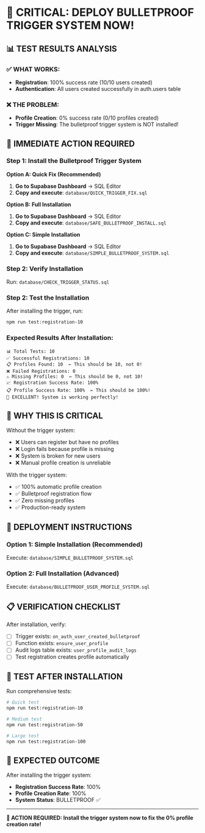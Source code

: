 # 🚨 CRITICAL: DEPLOY BULLETPROOF TRIGGER SYSTEM NOW!

## 📊 TEST RESULTS ANALYSIS

### ✅ WHAT WORKS:
- **Registration**: 100% success rate (10/10 users created)
- **Authentication**: All users created successfully in auth.users table

### ❌ THE PROBLEM:
- **Profile Creation**: 0% success rate (0/10 profiles created)
- **Trigger Missing**: The bulletproof trigger system is NOT installed!

## 🔧 IMMEDIATE ACTION REQUIRED

### Step 1: Install the Bulletproof Trigger System

**Option A: Quick Fix (Recommended)**
1. **Go to Supabase Dashboard** → SQL Editor
2. **Copy and execute**: `database/QUICK_TRIGGER_FIX.sql`

**Option B: Full Installation**
1. **Go to Supabase Dashboard** → SQL Editor
2. **Copy and execute**: `database/SAFE_BULLETPROOF_INSTALL.sql`

**Option C: Simple Installation**
1. **Go to Supabase Dashboard** → SQL Editor
2. **Copy and execute**: `database/SIMPLE_BULLETPROOF_SYSTEM.sql`

### Step 2: Verify Installation
Run: `database/CHECK_TRIGGER_STATUS.sql`

### Step 2: Test the Installation

After installing the trigger, run:
```bash
npm run test:registration-10
```

### Expected Results After Installation:
```
📊 Total Tests: 10
✅ Successful Registrations: 10
📋 Profiles Found: 10  ← This should be 10, not 0!
❌ Failed Registrations: 0
⚠️ Missing Profiles: 0  ← This should be 0, not 10!
📈 Registration Success Rate: 100%
📋 Profile Success Rate: 100%  ← This should be 100%!
🎉 EXCELLENT! System is working perfectly!
```

## 🎯 WHY THIS IS CRITICAL

Without the trigger system:
- ❌ Users can register but have no profiles
- ❌ Login fails because profile is missing
- ❌ System is broken for new users
- ❌ Manual profile creation is unreliable

With the trigger system:
- ✅ 100% automatic profile creation
- ✅ Bulletproof registration flow
- ✅ Zero missing profiles
- ✅ Production-ready system

## 🚀 DEPLOYMENT INSTRUCTIONS

### Option 1: Simple Installation (Recommended)
Execute: `database/SIMPLE_BULLETPROOF_SYSTEM.sql`

### Option 2: Full Installation (Advanced)
Execute: `database/BULLETPROOF_USER_PROFILE_SYSTEM.sql`

## 📋 VERIFICATION CHECKLIST

After installation, verify:
- [ ] Trigger exists: `on_auth_user_created_bulletproof`
- [ ] Function exists: `ensure_user_profile`
- [ ] Audit logs table exists: `user_profile_audit_logs`
- [ ] Test registration creates profile automatically

## 🧪 TEST AFTER INSTALLATION

Run comprehensive tests:
```bash
# Quick test
npm run test:registration-10

# Medium test  
npm run test:registration-50

# Large test
npm run test:registration-100
```

## 🎉 EXPECTED OUTCOME

After installing the trigger system:
- **Registration Success Rate**: 100%
- **Profile Creation Rate**: 100%
- **System Status**: BULLETPROOF ✅

---

**🚨 ACTION REQUIRED: Install the trigger system now to fix the 0% profile creation rate!**
